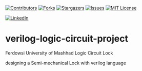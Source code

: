 <a name="readme-top"></a>


[![Contributors][contributors-shield]][contributors-url]
[![Forks][forks-shield]][forks-url]
[![Stargazers][stars-shield]][stars-url]
[![Issues][issues-shield]][issues-url]
[![MIT License][license-shield]][license-url]


[![LinkedIn][linkedin-shield]][javid-linkedin-url]


# verilog-logic-circuit-project

Ferdowsi University of Mashhad Logic Circuit Lock

designing a Semi-mechanical Lock with verilog language 


<!-- MARKDOWN LINKS & IMAGES -->
<!-- https://www.markdownguide.org/basic-syntax/#reference-style-links -->
<!-- https://ileriayo.github.io/markdown-badges/ -->

<!-- Contributors -->
[contributors-shield]: https://img.shields.io/github/contributors/javidchaji/FUM-Web-Programming-Hotel-Search-UI.svg?style=for-the-badge

[contributors-url]: https://github.com/javidchaji/FUM-Web-Programming-Hotel-Search-UI/graphs/contributors

<!-- Forks -->
[forks-shield]: https://img.shields.io/github/forks/javidchaji/FUM-Web-Programming-Hotel-Search-UI.svg?style=for-the-badge

[forks-url]: https://github.com/javidchaji/FUM-Web-Programming-Hotel-Search-UI/network/members


<!-- Stars -->
[stars-shield]: https://img.shields.io/github/stars/javidchaji/FUM-Web-Programming-Hotel-Search-UI.svg?style=for-the-badge

[stars-url]: https://github.com/javidchaji/FUM-Web-Programming-Hotel-Search-UI/stargazers


<!-- Issues -->
[issues-shield]: https://img.shields.io/github/issues/javidchaji/FUM-Web-Programming-Hotel-Search-UI.svg?style=for-the-badge

[issues-url]: https://github.com/javidchaji/FUM-Web-Programming-Hotel-Search-UI/issues


<!-- License -->
[license-shield]: https://img.shields.io/github/license/javidchaji/FUM-Web-Programming-Hotel-Search-UI.svg?style=for-the-badge

[license-url]: https://github.com/javidchaji/FUM-Web-Programming-Hotel-Search-UI/blob/master/LICENSE


<!-- Linkedin -->
[linkedin-shield]: https://img.shields.io/badge/linkedin-%230077B5.svg?style=for-the-badge&logo=linkedin&logoColor=white

[javid-linkedin-url]: https://linkedin.com/in/javidchaji

<!-- Product-Screenshot -->
[Product-Screenshot]: images/screenshot.png
